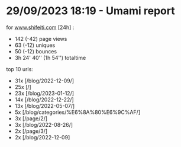 # 29/09/2023 18:19 - Umami report
for www.shifeiti.com [24h] :

 - 142 (-42) page views
 - 63 (-12) uniques
 - 50 (-12) bounces
 - 3h 24' 40'' (1h 54'') totaltime


top 10 urls:
 - 31x [/blog/2022-12-09/]
 - 25x [/]
 - 23x [/blog/2023-01-12/]
 - 14x [/blog/2022-12-22/]
 - 13x [/blog/2022-05-07/]
 - 5x [/blog/categories/%E6%8A%80%E6%9C%AF/]
 - 3x [/page/2/]
 - 3x [/blog/2022-08-26/]
 - 2x [/page/3/]
 - 2x [/blog/2022-12-09]


